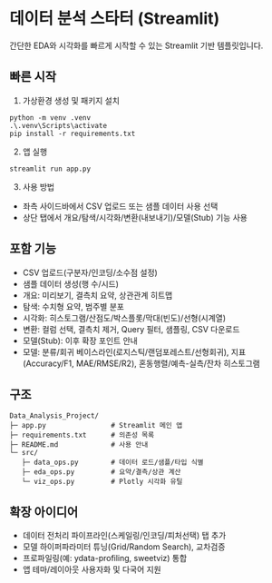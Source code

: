 # 데이터 분석 스타터 (Streamlit)

간단한 EDA와 시각화를 빠르게 시작할 수 있는 Streamlit 기반 템플릿입니다.

## 빠른 시작

1) 가상환경 생성 및 패키지 설치

```
python -m venv .venv
.\.venv\Scripts\activate
pip install -r requirements.txt
```

2) 앱 실행

```
streamlit run app.py
```

3) 사용 방법
- 좌측 사이드바에서 CSV 업로드 또는 샘플 데이터 사용 선택
- 상단 탭에서 개요/탐색/시각화/변환(내보내기)/모델(Stub) 기능 사용

## 포함 기능
- CSV 업로드(구분자/인코딩/소수점 설정)
- 샘플 데이터 생성(행 수/시드)
- 개요: 미리보기, 결측치 요약, 상관관계 히트맵
- 탐색: 수치형 요약, 범주별 분포
- 시각화: 히스토그램/산점도/박스플롯/막대(빈도)/선형(시계열)
- 변환: 컬럼 선택, 결측치 제거, Query 필터, 샘플링, CSV 다운로드
- 모델(Stub): 이후 확장 포인트 안내
 - 모델: 분류/회귀 베이스라인(로지스틱/랜덤포레스트/선형회귀),
   지표(Accuracy/F1, MAE/RMSE/R2), 혼동행렬/예측-실측/잔차 히스토그램

## 구조
```
Data_Analysis_Project/
├─ app.py                # Streamlit 메인 앱
├─ requirements.txt      # 의존성 목록
├─ README.md             # 사용 안내
└─ src/
   ├─ data_ops.py        # 데이터 로드/샘플/타입 식별
   ├─ eda_ops.py         # 요약/결측/상관 계산
   └─ viz_ops.py         # Plotly 시각화 유틸
```

## 확장 아이디어
- 데이터 전처리 파이프라인(스케일링/인코딩/피처선택) 탭 추가
- 모델 하이퍼파라미터 튜닝(Grid/Random Search), 교차검증
- 프로파일링(예: ydata-profiling, sweetviz) 통합
- 앱 테마/레이아웃 사용자화 및 다국어 지원
